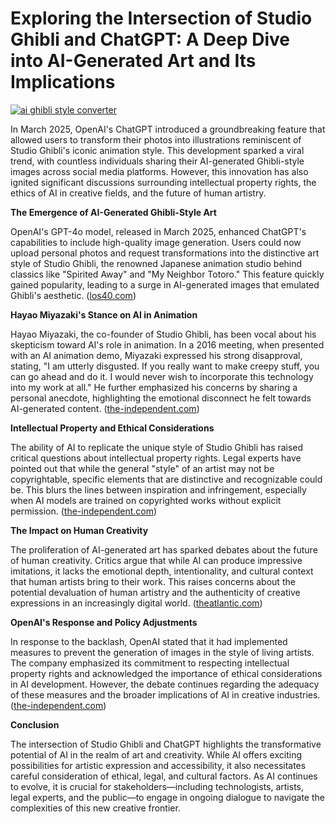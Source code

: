 # Exploring the Intersection of Studio Ghibli and ChatGPT: A Deep Dive into AI-Generated Art and Its Implications

[![ai ghibli style converter](https://i.imgur.com/dwt8Y5G.gif)](https://witbeam.net/slzx)

In March 2025, OpenAI's ChatGPT introduced a groundbreaking feature that allowed users to transform their photos into illustrations reminiscent of Studio Ghibli's iconic animation style. This development sparked a viral trend, with countless individuals sharing their AI-generated Ghibli-style images across social media platforms. However, this innovation has also ignited significant discussions surrounding intellectual property rights, the ethics of AI in creative fields, and the future of human artistry.

**The Emergence of AI-Generated Ghibli-Style Art**

OpenAI's GPT-4o model, released in March 2025, enhanced ChatGPT's capabilities to include high-quality image generation. Users could now upload personal photos and request transformations into the distinctive art style of Studio Ghibli, the renowned Japanese animation studio behind classics like "Spirited Away" and "My Neighbor Totoro." This feature quickly gained popularity, leading to a surge in AI-generated images that emulated Ghibli's aesthetic. ([los40.com](https://los40.com/mashup/2025/03/28/lo-nuevo-de-chatgpt-asi-puedes-convertir-tus-fotos-en-dibujos-del-universo-ghibli/?utm_source=openai))

**Hayao Miyazaki's Stance on AI in Animation**

Hayao Miyazaki, the co-founder of Studio Ghibli, has been vocal about his skepticism toward AI's role in animation. In a 2016 meeting, when presented with an AI animation demo, Miyazaki expressed his strong disapproval, stating, "I am utterly disgusted. If you really want to make creepy stuff, you can go ahead and do it. I would never wish to incorporate this technology into my work at all." He further emphasized his concerns by sharing a personal anecdote, highlighting the emotional disconnect he felt towards AI-generated content. ([the-independent.com](https://www.the-independent.com/arts-entertainment/films/news/studio-ghibli-chatgpt-openai-hayao-miyazaki-trend-copyright-b2723114.html?utm_source=openai))

**Intellectual Property and Ethical Considerations**

The ability of AI to replicate the unique style of Studio Ghibli has raised critical questions about intellectual property rights. Legal experts have pointed out that while the general "style" of an artist may not be copyrightable, specific elements that are distinctive and recognizable could be. This blurs the lines between inspiration and infringement, especially when AI models are trained on copyrighted works without explicit permission. ([the-independent.com](https://www.the-independent.com/arts-entertainment/films/news/studio-ghibli-chatgpt-openai-hayao-miyazaki-trend-copyright-b2723114.html?utm_source=openai))

**The Impact on Human Creativity**

The proliferation of AI-generated art has sparked debates about the future of human creativity. Critics argue that while AI can produce impressive imitations, it lacks the emotional depth, intentionality, and cultural context that human artists bring to their work. This raises concerns about the potential devaluation of human artistry and the authenticity of creative expressions in an increasingly digital world. ([theatlantic.com](https://www.theatlantic.com/newsletters/archive/2025/03/studio-ghibli-memes-openai-chatgpt/682235/?utm_source=openai))

**OpenAI's Response and Policy Adjustments**

In response to the backlash, OpenAI stated that it had implemented measures to prevent the generation of images in the style of living artists. The company emphasized its commitment to respecting intellectual property rights and acknowledged the importance of ethical considerations in AI development. However, the debate continues regarding the adequacy of these measures and the broader implications of AI in creative industries. ([the-independent.com](https://www.the-independent.com/arts-entertainment/films/news/studio-ghibli-chatgpt-openai-hayao-miyazaki-trend-copyright-b2723114.html?utm_source=openai))

**Conclusion**

The intersection of Studio Ghibli and ChatGPT highlights the transformative potential of AI in the realm of art and creativity. While AI offers exciting possibilities for artistic expression and accessibility, it also necessitates careful consideration of ethical, legal, and cultural factors. As AI continues to evolve, it is crucial for stakeholders—including technologists, artists, legal experts, and the public—to engage in ongoing dialogue to navigate the complexities of this new creative frontier.
